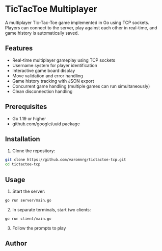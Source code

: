# TicTacToe Multiplayer

A multiplayer Tic-Tac-Toe game implemented in Go using TCP sockets. Players can connect to the server, play against each other in real-time, and game history is automatically saved.

## Features

- Real-time multiplayer gameplay using TCP sockets
- Username system for player identification
- Interactive game board display
- Move validation and error handling
- Game history tracking with JSON export
- Concurrent game handling (multiple games can run simultaneously)
- Clean disconnection handling

## Prerequisites

- Go 1.19 or higher
- github.com/google/uuid package

## Installation

1. Clone the repository:
```bash
git clone https://github.com/varomnrg/tictactoe-tcp.git
cd tictactoe-tcp
```

## Usage

1. Start the server:
```bash
go run server/main.go
```

2. In separate terminals, start two clients:
```bash
go run client/main.go
```

3. Follow the prompts to play

## Author
